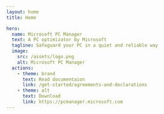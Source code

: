 ```yaml
---
layout: home
title: Home

hero:
  name: Microsoft PC Manager
  text: A PC optimizator by Microsoft
  tagline: Safeguard your PC in a quiet and reliable way
  image:
    src: /assets/logo.png
    alt: Microsoft PC Manager
  actions:
    - theme: brand
      text: Read documentaion
      link: /get-started/agreements-and-declarations
    - theme: alt
      text: Download
      link: https://pcmanager.microsoft.com
---
```


<style>

</style>

<script setup>
import { VPTeamMembers, VPTeamPage, VPTeamPageTitle } from 'vitepress/theme'

const members = [
   {
      avatar: 'https://www.github.com/goo-aw233.png',
      name: 'Goo-aw233',
      title: 'Core Contributor',
      links: [
         { icon: 'github', link: 'https://github.com/goo-aw233' }
      ]
   },
   {
      avatar: 'https://www.github.com/crrashh1542.png',
      name: 'crrashh1542',
      title: 'Project Leader & Tech',
      links: [
         { icon: 'github', link: 'https://github.com/crrashh1542' }
       ]
    },
    {
       avatar: 'https://www.github.com/ecomter.png',
       name: 'ecomter',
       title: 'Contributor',
       links: [
          { icon: 'github', link: 'https://github.com/ecomter' }
       ]
    },
    {
       avatar: 'https://www.github.com/faq0.png',
       name: 'Untitled',
       title: 'Contributor',
       links: [
          { icon: 'github', link: 'https://github.com/faq0' }
       ]
    },
   {
      avatar: 'https://www.github.com/SplashCN123.png',
      name: 'SplashCN',
      title: 'Contributor',
      links: [
         { icon: 'github', link: 'https://github.com/SplashCN123' }
      ]
   }
]
</script>

<VPTeamPage>
    <VPTeamPageTitle>
        <template #title>Documentation maintainers</template>
        <template #lead>Please note that we are only administrators in official chat groups instead of Microsoft employees, and we have neither affiliation nor any beneficial relationship with Microsoft Corporation.</template>
    </VPTeamPageTitle>
    <VPTeamMembers :members='members'/>
</VPTeamPage>
